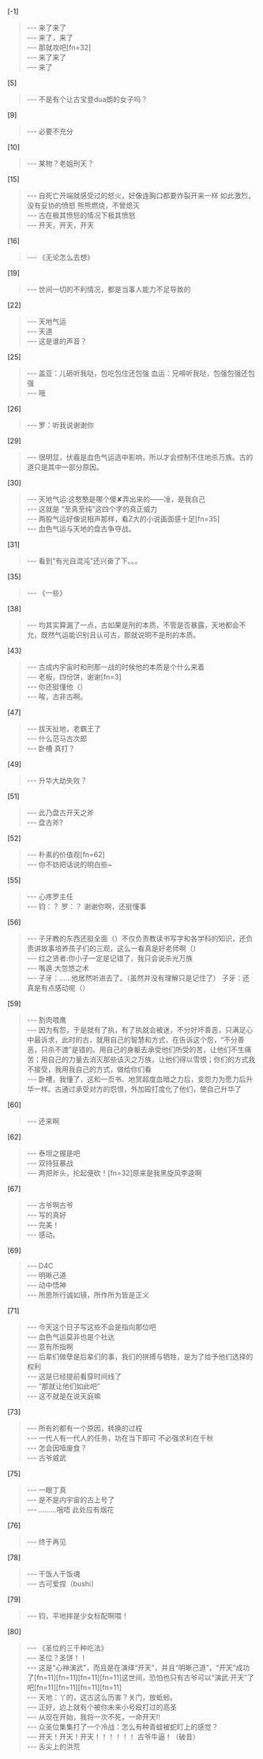 
[-1] 
>--- 来了来了<br>
>--- 来了，来了<br>
>--- 那就攻吧[fn=32]<br>
>--- 来了来了<br>
>--- 来了<br>

[5] 
>--- 不是有个让古宝登dua朗的女子吗？<br>

[9] 
>--- 必要不充分<br>

[10] 
>--- 某物？老姐刑天？<br>

[15] 
>--- 自死亡开端就感受过的怒火，好像连胸口都要炸裂开来一样
如此激烈，没有妥协的愤怒
熊熊燃烧，不曾熄灭<br>
>--- 古在极其愤怒的情况下极其愤怒<br>
>--- 开天，开天，开天<br>

[16] 
>--- 《无论怎么去想》<br>

[19] 
>--- 世间一切的不利情况，都是当事人能力不足导致的<br>

[22] 
>--- 天地气运<br>
>--- 天道<br>
>--- 这是谁的声音？<br>

[25] 
>--- 盖亚：儿砸听我哒，包吃包住还包强
血运：兄嘚听我哒，包强包强还包强<br>
>--- 哦<br>

[26] 
>--- 罗：听我说谢谢你<br>

[29] 
>--- 很明显，伏羲是血色气运选中影响，所以才会控制不住地杀万族。古的道只是其中一部分原因。<br>

[30] 
>--- 天地气运:这憨憨是哪个傻✘弄出来的——凎，是我自己<br>
>--- 这就是 “至真至纯”这四个字的真正威力<br>
>--- 两股气运好像说相声那样，看Z大的小说画面感十足[fn=35]<br>
>--- 血色气运与天地的盘古争夺战。<br>

[31] 
>--- 看到“有光自混沌”还兴奋了下。。。<br>

[35] 
>--- 《一些》<br>

[38] 
>--- 均其实算漏了一点，古如果是刑的本质，不管是否暴露，天地都会不允，既然气运能识别且认可古，那就说明不是刑的本质。<br>

[43] 
>--- 古成内宇宙时和刑那一战的时候他的本质是个什么来着<br>
>--- 老板，四份饼，谢谢[fn=3]<br>
>--- 你还挺懂他（）<br>
>--- 唉，古非古啊。<br>

[47] 
>--- 拔天扯地，老霸王了<br>
>--- 什么范马古次郎<br>
>--- 卧槽 真打？<br>

[49] 
>--- 升华大劫失败？<br>

[51] 
>--- 此乃盘古开天之斧<br>
>--- 盘古斧?<br>

[52] 
>--- 朴素的价值观[fn=62]<br>
>--- 你不妨把话说的明白些~<br>

[55] 
>--- 心疼罗主任<br>
>--- 钧：？
罗：？
谢谢你啊，还挺懂事<br>

[56] 
>--- 子牙教的东西还挺全面（）不仅负责教读书写字和各学科的知识，还负责讲故事培养孩子们的三观，这么一看真是好老师啊（）<br>
>--- 红之贤者:你小子一定是记错了，我只会说杀光万族<br>
>--- 嘴遁.大忽悠之术<br>
>--- 子牙：……他居然听进去了。（虽然并没有理解只是记住了）
子牙：还真是有点感动呢（）<br>

[59] 
>--- 割肉喂鹰<br>
>--- 因为有怨，于是就有了执，有了执就会被迷，不分好坏善恶，只满足心中最诉求，此时的古，就用自己的智慧和方式，在告诉这个怨，“不分善恶，只杀不渡”是错的。用自己的身躯去承受他们所受的苦，让他们不生痛苦；用自己的力量去消灭那些该灭之万族，让他们得以雪恨；你们的方式我不接受，我用我自己的方式，做给你们看<br>
>--- 卧槽，我懂了，这和一页书、地冥超度血暗之力后，变怨力为愿力后升华一样。古通过承受对方的怨恨，外加殴打度化了他们，使自己升华了<br>

[60] 
>--- 还来啊<br>

[62] 
>--- 泰坦之握是吧<br>
>--- 双持狂暴战<br>
>--- 两把斧头，抡起便砍！[fn=32]原来是我黑旋风李逵啊<br>

[67] 
>--- 古爷啊古爷<br>
>--- 写的真好<br>
>--- 完美！<br>
>--- 感动。<br>

[69] 
>--- D4C<br>
>--- 明晰己道<br>
>--- 动中悟神<br>
>--- 所思所行诚如镜，所作所为皆是正义<br>

[71] 
>--- 今天这个日子写这些不会是指向那位吧<br>
>--- 血色气运莫非也是个社达<br>
>--- 意有所指啊<br>
>--- 后辈们做孽是后辈们的事，我们的拼搏与牺牲，是为了给予他们选择的权利<br>
>--- 这是已经提前看穿时间线了<br>
>--- “那就让他们如此吧”<br>
>--- 这不就是在说天庭嘛<br>

[73] 
>--- 所有的都有一个原因，转换的过程<br>
>--- 一代人有一代人的任务，功在当下即可
不必强求利在千秋<br>
>--- 怎会因噎废食？<br>
>--- 古爷威武<br>

[75] 
>--- 一眼丁真<br>
>--- 是不是内宇宙的古上号了<br>
>--- ………哦唔
此处应有烟花<br>

[76] 
>--- 终于再见<br>

[78] 
>--- 干饭人干饭魂<br>
>--- 古可爱捏（bushi）<br>

[79] 
>--- 钧，平地摔是少女标配啊喂！<br>

[80] 
>--- 《圣位的三千种吃法》<br>
>--- 圣位？圣饼！！<br>
>--- 这是“心神演武”，而且是在演绎“开天”，并且“明晰己道”，“开天”成功了[fn=11][fn=11][fn=11][fn=11]这世间，恐怕也只有古爷可以“演武·开天”了吧[fn=11][fn=11][fn=11][fn=11]<br>
>--- 天地：丫的，这古这么历害？关门，放蚯蚓。<br>
>--- 正好，边上就有个被你未来小号殴打过的高圣<br>
>--- 从现在开始，我将一次不死，一命开天!!<br>
>--- 众圣位集集打了一个冷战：怎么有种青蛙被蛇盯上的感觉？<br>
>--- 开天！开天！开天！！！！！！
古爷牛逼！（破音）<br>
>--- 舌尖上的洪荒<br>
